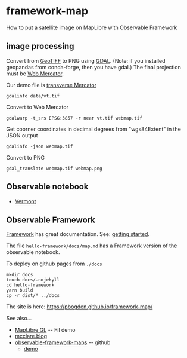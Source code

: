 # framework-map

How to put a satellite image on MapLibre with Observable Framework

## image processing

Convert from [GeoTIFF](https://www.earthdata.nasa.gov/esdis/esco/standards-and-practices/geotiff)
to PNG using [GDAL](https://gdal.org/index.html). 
(Note: if you installed geopandas from conda-forge, then you have gdal.)
The final projection must be [Web Mercator](https://en.wikipedia.org/wiki/Web_Mercator_projection).

Our demo file is [transverse Mercator](https://en.wikipedia.org/wiki/Transverse_Mercator_projection)

```
gdalinfo data/vt.tif
```
Convert to Web Mercator
```
gdalwarp -t_srs EPSG:3857 -r near vt.tif webmap.tif
```
Get coorner coordinates in decimal degrees from "wgs84Extent" in the JSON output
```
gdalinfo -json webmap.tif
```
Convert to PNG
```
gdal_translate webmap.tif webmap.png
```

## Observable notebook

* [Vermont](https://observablehq.com/@pbogden/vermont)

## Observable Framework

[Framework](https://observablehq.com/framework/) has great documentation.
See: [getting started](https://observablehq.com/framework/getting-started).

The file `hello-framework/docs/map.md` has a Framework version of the observable notebook.

To deploy on github pages from `./docs`
```
mkdir docs
touch docs/.nojekyll
cd hello-framework
yarn build
cp -r dist/* ../docs
```
The site is here: https://pbogden.github.io/framework-map/

See also...
* [MapLibre GL](https://observablehq.observablehq.cloud/pangea/party/maplibre-gl#12/47.27574/11.39085/0/52) -- Fil demo
* [mcclare.blog](https://mclare.blog/posts/building-oss-map-apps-with-observable-framework/)
* [observable-framework-maps](https://github.com/bdon/observable-framework-maps) -- github
  * [demo](https://bdon.github.io/observable-framework-maps/)
